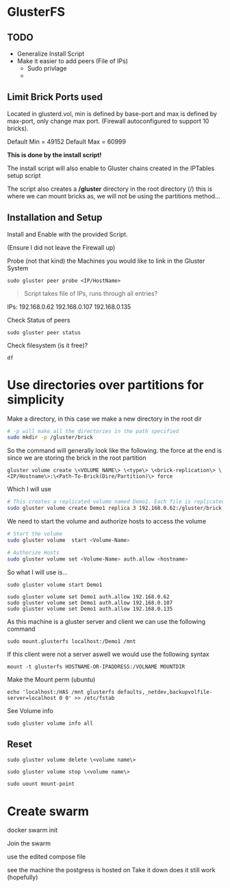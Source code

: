 # GlusterFS

## TODO 
* Generalize Install Script
* Make it easier to add peers (File of IPs)
  * Sudo privlage 
  * 


## Limit Brick Ports used 
Located in glusterd.vol, min is defined by base-port and max is defined by max-port, only change max port. (Firewall autoconfigured to support 10 bricks).

Default Min = 49152
Default Max = 60999

**This is done by the install script!**


The install script will also enable to Gluster chains created in the IPTables setup script


The script also creates a **/gluster** directory in the root directory (/) this is where we can mount bricks as, we will not be using the partitions method... 

## Installation and Setup

Install and Enable with the provided Script.

(Ensure I did not leave the Firewall up)

Probe (not that kind) the Machines you would like to link in the Gluster System

```
sudo gluster peer probe <IP/HostName>
```
> Script takes file of IPs, runs through all entries?

IPs:
192.168.0.62
192.168.0.107
192.168.0.135

Check Status of peers
```
sudo gluster peer status
```


Check filesystem (is it free)?
```
df 
```

# Use directories over partitions for simplicity

Make a directory, in this case we make a new directory in the root dir
```sh 
# -p will make all the directories in the path specified
sudo mkdir -p /gluster/brick
```

So the command will generally look like the following. the force at the end is since we are storing the brick in the root partition
```
gluster volume create \<VOLUME NAME\> \<type\> \<brick-replication\> \<IP/Hostname\>:\<Path-To-Brick(Dire/Partition)\> force 
```
Which I will use
```sh
# This creates a replicated volume named Demo1. Each file is replicated on atleast 3 bricks (the use of 2 is prone to splitbrain -- bad)
sudo gluster volume create Demo1 replica 3 192.168.0.62:/gluster/brick 192.168.0.107:/gluster/brick 192.168.0.135:/gluster/brick force
```

We need to start the volume and authorize hosts to access the volume 
```sh
# Start the volume 
sudo gluster volume  start <Volume-Name>

# Authorize Hosts 
sudo gluster volume set <Volume-Name> auth.allow <hostname>
```
So what I will use is... 
```
sudo gluster volume start Demo1

sudo gluster volume set Demo1 auth.allow 192.168.0.62
sudo gluster volume set Demo1 auth.allow 192.168.0.107
sudo gluster volume set Demo1 auth.allow 192.168.0.135

```


As this machine is a gluster server and client we can use the following command 
```
sudo mount.glusterfs localhost:/Demo1 /mnt
```

If this client were not a server aswell we would use the following syntax
```
mount -t glusterfs HOSTNAME-OR-IPADDRESS:/VOLNAME MOUNTDIR
```


Make the Mount perm (ubuntu) 
```
echo 'localhost:/HAS /mnt glusterfs defaults,_netdev,backupvolfile-server=localhost 0 0' >> /etc/fstab
```



See Volume info
```
sudo gluster volume info all
```

## Reset 
```
sudo gluster volume delete \<volume name\>
```

 
```
sudo gluster volume stop \<volume name\>
```

```
sudo uount mount-point
```

# Create swarm

docker swarm init 

Join the swarm

use the edited compose file

see the machine the postgress is hosted on
Take it down 
does it still work (hopefully)